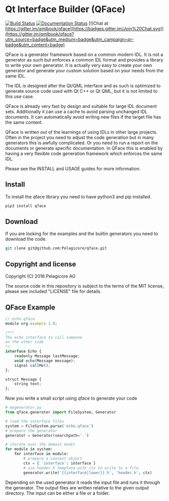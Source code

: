 # Qt Interface Builder (QFace)

[![Build Status](https://travis-ci.org/Pelagicore/qface.svg?branch=develop)](https://travis-ci.org/Pelagicore/qface)
[![Documentation Status](https://readthedocs.org/projects/qface/badge/?version=latest)](http://qface.readthedocs.io/en/latest/?badge=latest)
[![Chat at https://gitter.im/qmlbook/qface](https://badges.gitter.im/Join%20Chat.svg)](https://gitter.im/qmlbook/qface?utm_source=badge&utm_medium=badge&utm_campaign=pr-badge&utm_content=badge)

QFace is a generator framework based on a common modern IDL. It is not a generator as such but enforces a common IDL format and provides a library to write your own generator. It is actually very easy to create your own generator and generate your custom solution based on your needs from the same IDL.

The IDL is designed after the Qt/QML interface and as such is optimized to generate source code used with Qt C++ or Qt QML, but it is not limited to this use case.

QFace is already very fast by design and suitable for large IDL document sets. Additionally it can use a cache to avoid parsing unchanged IDL documents. It can automatically avoid writing new files if the target file has the same content.

QFace is written out of the learnings of using IDLs in other large projects. Often in the project you need to adjust the code generation but in many generators this is awfully complicated. Or you need to run a report on the documents or generate specific documentation. In QFace this is enabled by having a very flexible code generation framework which enforces the same IDL.

Please see the INSTALL and USAGE guides for more information.

## Install

To install the qface library you need to have python3 and pip installed.

```sh
pip3 install qface
```

## Download

If you are looking for the examples and the builtin generators you need to download the code.

```sh
git clone git@github.com:Pelagicore/qface.git
```

## Copyright and license

Copyright (C) 2016 Pelagicore AG

The source code in this repository is subject to the terms of the MIT license, please see included "LICENSE" file for details.


## QFace Example


```js
// echo.qface
module org.example 1.0;

/**!
The echo interface to call someone
on the other side
*/
interface Echo {
    readonly Message lastMessage;
    void echo(Message message);
    signal callMe();
};

struct Message {
    string text;
};
```

Now you write a small script using qface to generate your code

```python
# mygenerator.py
from qface.generator import FileSystem, Generator

# load the interface files
system = FileSystem.parse('echo.qface')
# prepare the generator
generator = Generator(searchpath='.')

# iterate over the domain model
for module in system:
    for interface in module:
        # prepare a context object
        ctx = { 'interface': interface }
        # use header.h template with ctx to write to a file
        generator.write('{{interface|lower}}.h', 'header.h', ctx)
```

Depending on the used generator it reads the input file and runs it through the generator. The output files are written relative to the given output directory. The input can be either a file or a folder.
